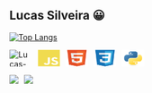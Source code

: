 ## Lucas Silveira 😀

[![Top Langs](https://github-readme-stats.vercel.app/api/top-langs/?username=lucasilvr&theme=dark&layout=compact)](https://github.com/lucasilvr/github-readme-stats)

<div style="display: flex; flex-direction: column; align-items: flex-start; gap: 10px;">

  <div style="display: flex; gap: 10px;">
    <img alt="Lucas-C" height="30" width="40" src="https://cdn.jsdelivr.net/gh/devicons/devicon@latest/icons/c/c-original.svg">
    <img alt="Lucas-Js" height="30" width="40" src="https://raw.githubusercontent.com/devicons/devicon/master/icons/javascript/javascript-plain.svg">
    <img alt="Lucas-HTML" height="30" width="40" src="https://raw.githubusercontent.com/devicons/devicon/master/icons/html5/html5-original.svg">
    <img alt="Lucas-CSS" height="30" width="40" src="https://raw.githubusercontent.com/devicons/devicon/master/icons/css3/css3-original.svg">
    <img alt="Lucas-Python" height="30" width="40" src="https://raw.githubusercontent.com/devicons/devicon/master/icons/python/python-original.svg">
  </div>

  <div style="display: flex; gap: 10px; margin-top: 5px;">
    <a href="https://www.linkedin.com/in/rafaella-ballerini-45875016a" target="_blank">
      <img src="https://img.shields.io/badge/-LinkedIn-%230077B5?style=for-the-badge&logo=linkedin&logoColor=white">
    </a>
    <a href="mailto:lucassilveira07.ls@gmail.com" target="_blank">
      <img src="https://img.shields.io/badge/-Gmail-%23333?style=for-the-badge&logo=gmail&logoColor=white">
    </a>
  </div>

</div>
